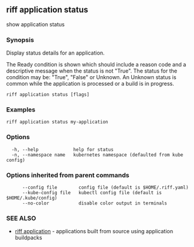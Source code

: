 ## riff application status

show application status

### Synopsis

Display status details for an application.

The Ready condition is shown which should include a reason code and a
descriptive message when the status is not "True". The status for the condition
may be: "True", "False" or Unknown. An Unknown status is common while the
application is processed or a build is in progress.

```
riff application status [flags]
```

### Examples

```
riff application status my-application
```

### Options

```
  -h, --help             help for status
  -n, --namespace name   kubernetes namespace (defaulted from kube config)
```

### Options inherited from parent commands

```
      --config file        config file (default is $HOME/.riff.yaml)
      --kube-config file   kubectl config file (default is $HOME/.kube/config)
      --no-color           disable color output in terminals
```

### SEE ALSO

* [riff application](riff_application.md)	 - applications built from source using application buildpacks

